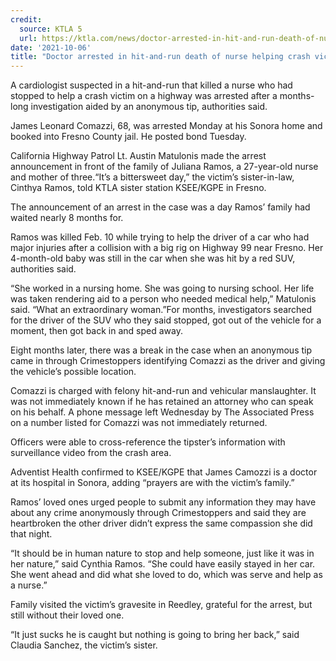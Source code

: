 ```yaml
---
credit:
  source: KTLA 5
  url: https://ktla.com/news/doctor-arrested-in-hit-and-run-death-of-nurse-helping-crash-victim-near-fresno/
date: '2021-10-06'
title: "Doctor arrested in hit-and-run death of nurse helping crash victim near Fresno"
---
```

A cardiologist suspected in a hit-and-run that killed a nurse who had stopped to help a crash victim on a highway was arrested after a months-long investigation aided by an anonymous tip, authorities said.

James Leonard Comazzi, 68, was arrested Monday at his Sonora home and booked into Fresno County jail. He posted bond Tuesday.

California Highway Patrol Lt. Austin Matulonis made the arrest announcement in front of the family of Juliana Ramos, a 27-year-old nurse and mother of three.“It’s a bittersweet day,” the victim’s sister-in-law, Cinthya Ramos, told KTLA sister station KSEE/KGPE in Fresno.

The announcement of an arrest in the case was a day Ramos’ family had waited nearly 8 months for.

Ramos was killed Feb. 10 while trying to help the driver of a car who had major injuries after a collision with a big rig on Highway 99 near Fresno. Her 4-month-old baby was still in the car when she was hit by a red SUV, authorities said.

“She worked in a nursing home. She was going to nursing school. Her life was taken rendering aid to a person who needed medical help,” Matulonis said. “What an extraordinary woman.”For months, investigators searched for the driver of the SUV who they said stopped, got out of the vehicle for a moment, then got back in and sped away.

Eight months later, there was a break in the case when an anonymous tip came in through Crimestoppers identifying Comazzi as the driver and giving the vehicle’s possible location.

Comazzi is charged with felony hit-and-run and vehicular manslaughter. It was not immediately known if he has retained an attorney who can speak on his behalf. A phone message left Wednesday by The Associated Press on a number listed for Comazzi was not immediately returned.

Officers were able to cross-reference the tipster’s information with surveillance video from the crash area.

Adventist Health confirmed to KSEE/KGPE that James Camozzi is a doctor at its hospital in Sonora, adding “prayers are with the victim’s family.”

Ramos’ loved ones urged people to submit any information they may have about any crime anonymously through Crimestoppers and said they are heartbroken the other driver didn’t express the same compassion she did that night.

“It should be in human nature to stop and help someone, just like it was in her nature,” said Cynthia Ramos. “She could have easily stayed in her car. She went ahead and did what she loved to do, which was serve and help as a nurse.”

Family visited the victim’s gravesite in Reedley, grateful for the arrest, but still without their loved one.

“It just sucks he is caught but nothing is going to bring her back,” said Claudia Sanchez, the victim’s sister.
